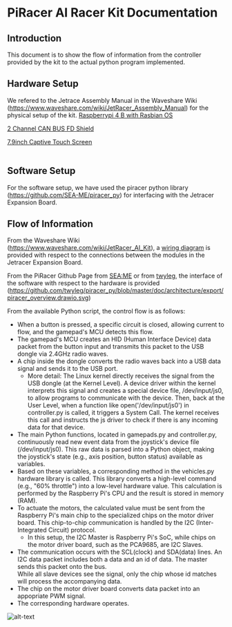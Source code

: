 # **PiRacer AI Racer Kit Documentation**

## Introduction

This document is to show the flow of information from the controller provided by the kit to the actual python program implemented.
</br>

## Hardware Setup

We refered to the Jetrace Assembly Manual in the Waveshare Wiki (https://www.waveshare.com/wiki/JetRacer_Assembly_Manual) for the physical setup of the kit.
[Raspberrypi 4 B with Rasbian OS](https://www.raspberrypi.com/documentation/computers/getting-started.html)</br>

[2 Channel CAN BUS FD Shield](https://wiki.seeedstudio.com/2-Channel-CAN-BUS-FD-Shield-for-Raspberry-Pi/)</br>

[7.9inch Captive Touch Screen](https://www.waveshare.com/7.9inch-hdmi-lcd.htm)</br>
</br>

## Software Setup

For the software setup, we have used the piracer python library (https://github.com/SEA-ME/piracer_py) for interfacing with the Jetracer Expansion Board. 
</br>

## Flow of Information

From the Waveshare Wiki (https://www.waveshare.com/wiki/JetRacer_AI_Kit), a [wiring diagram](https://files.waveshare.com/upload/4/4a/JetRacer_Schematic.pdf) is provided with respect to the connections between the modules in the Jetracer Expansion Board.

From the PiRacer Github Page from [SEA:ME](https://github.com/SEA-ME/piracer_py/tree/master) or from [twyleg](https://github.com/twyleg/piracer_py/tree/master), the interface of the software with respect to the hardware is provided (https://github.com/twyleg/piracer_py/blob/master/doc/architecture/export/piracer_overview.drawio.svg)

From the available Python script, the control flow is as follows:

- When a button is pressed, a specific circuit is closed, allowing current to flow, and the gamepad's MCU detects this flow.
- The gamepad's MCU creates an HID (Human Interface Device) data packet from the button input and transmits this packet to the USB dongle via 2.4GHz radio waves.
- A chip inside the dongle converts the radio waves back into a USB data signal and sends it to the USB port.
    - More detail: The Linux kernel directly receives the signal from the USB dongle (at the Kernel Level). 
    A device driver within the kernel interprets this signal and creates a special device file, /dev/input/js0, to allow programs to communicate with the device. 
    Then, back at the User Level, when a function like open('/dev/input/js0') in controller.py is called, it triggers a System Call. 
    The kernel receives this call and instructs the js driver to check if there is any incoming data for that device.
- The main Python functions, located in gamepads.py and controller.py, continuously read new event data from the joystick's device file (/dev/input/js0). 
This raw data is parsed into a Python object, making the joystick's state (e.g., axis position, button status) available as variables.
- Based on these variables, a corresponding method in the vehicles.py hardware library is called. This library converts a high-level command (e.g., "60% throttle") into a low-level hardware value. This calculation is performed by the Raspberry Pi's CPU and the result is stored in memory (RAM).
- To actuate the motors, the calculated value must be sent from the Raspberry Pi's main chip to the specialized chips on the motor  driver board. This chip-to-chip communication is handled by the I2C (Inter-Integrated Circuit) protocol.
    - In this setup, the I2C Master is Raspberry Pi's SoC, while chips on the motor driver board, such as the PCA9685, are I2C Slaves.
- The communication occurs with the SCL(clock) and SDA(data) lines. 
An I2C data packet includes both a data and an id of data. 
The master sends this packet onto the bus.  
While all slave devices see the signal, only the chip whose id matches will process the accompanying data.
- The chip on the motor driver board converts data packet into an appopriate PWM signal.
- The corresponding hardware operates.


![alt-text](https://github.com/SkySom13/DES_PiRacer-Assembly/blob/main/Diagrams/InformationFlow_PiRacer.drawio.svg)

</br>
